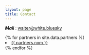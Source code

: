 ```yaml
---
layout: page
title: Contact
---
```

***Mail*** : walter@white.bluesky

<div>
{% for partners in site.data.partners %}
  <li>
    <a href="https://github.com/{{ partners.github }}">
      {{ partners.nom }}
    </a>
  </li>
{% endfor %}
</div>
